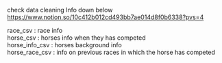 check data cleaning Info down below  
https://www.notion.so/10c412b012cd493bb7ae014d8f0b6338?pvs=4

race_csv : race info  
horse_csv : horses info when they has competed  
horse_info_csv : horses background info  
horse_race_csv : info on previous races in which the horse has competed
